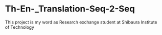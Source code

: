 # Th-En-_Translation-Seq-2-Seq
This project is my word as Research exchange student at Shibaura Institute of Technology
